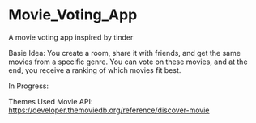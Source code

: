 # Movie_Voting_App
A movie voting app inspired by tinder

Basie Idea: You create a room, share it with friends, and get the same movies from a specific genre. You can vote on these movies, and at the end, you receive a ranking of which movies fit best.

In Progress:

Themes
Used Movie API: https://developer.themoviedb.org/reference/discover-movie



